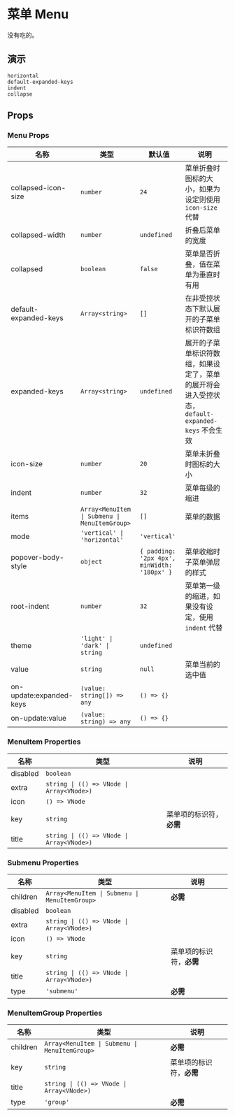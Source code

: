 # 菜单 Menu
没有吃的。
<!--single-column-->
## 演示
```demo
horizontal
default-expanded-keys
indent
collapse
```

## Props
### Menu Props
|名称|类型|默认值|说明|
|-|-|-|-|
|collapsed-icon-size|`number`|`24`|菜单折叠时图标的大小，如果为设定则使用 `icon-size` 代替|
|collapsed-width|`number`|`undefined`|折叠后菜单的宽度|
|collapsed|`boolean`|`false`|菜单是否折叠，值在菜单为垂直时有用|
|default-expanded-keys|`Array<string>`|`[]`|在非受控状态下默认展开的子菜单标识符数组|
|expanded-keys|`Array<string>`|`undefined`|展开的子菜单标识符数组，如果设定了，菜单的展开将会进入受控状态，`default-expanded-keys` 不会生效|
|icon-size|`number`|`20`|菜单未折叠时图标的大小|
|indent|`number`|`32`|菜单每级的缩进|
|items|`Array<MenuItem \| Submenu \| MenuItemGroup>`|`[]`|菜单的数据|
|mode|`'vertical' \| 'horizontal'`|`'vertical'`||
|popover-body-style|`object`|`{ padding: '2px 4px', minWidth: '180px' }`|菜单收缩时子菜单弹层的样式|
|root-indent|`number`|`32`|菜单第一级的缩进，如果没有设定，使用 `indent` 代替|
|theme|`'light' \| 'dark' \| string`|`undefined`||
|value|`string`|`null`|菜单当前的选中值|
|on-update:expanded-keys|`(value: string[]) => any`|`() => {}`||
|on-update:value|`(value: string) => any`|`() => {}`||

### MenuItem Properties
|名称|类型|说明|
|-|-|-|
|disabled|`boolean`||
|extra|`string \| (() => VNode \| Array<VNode>)`||
|icon|`() => VNode`||
|key|`string`|菜单项的标识符，**必需**|
|title|`string \| (() => VNode \| Array<VNode>)`||

### Submenu Properties
|名称|类型|说明|
|-|-|-|
|children|`Array<MenuItem \| Submenu \| MenuItemGroup>`|**必需**|
|disabled|`boolean`||
|extra|`string \| (() => VNode \| Array<VNode>)`||
|icon|`() => VNode`||
|key|`string`|菜单项的标识符，**必需**|
|title|`string \| (() => VNode \| Array<VNode>)`||
|type|`'submenu'`|**必需**|

### MenuItemGroup Properties
|名称|类型|说明|
|-|-|-|
|children|`Array<MenuItem \| Submenu \| MenuItemGroup>`|**必需**|
|key|`string`|菜单项的标识符，**必需**|
|title|`string \| (() => VNode \| Array<VNode>)`||
|type|`'group'`|**必需**|

